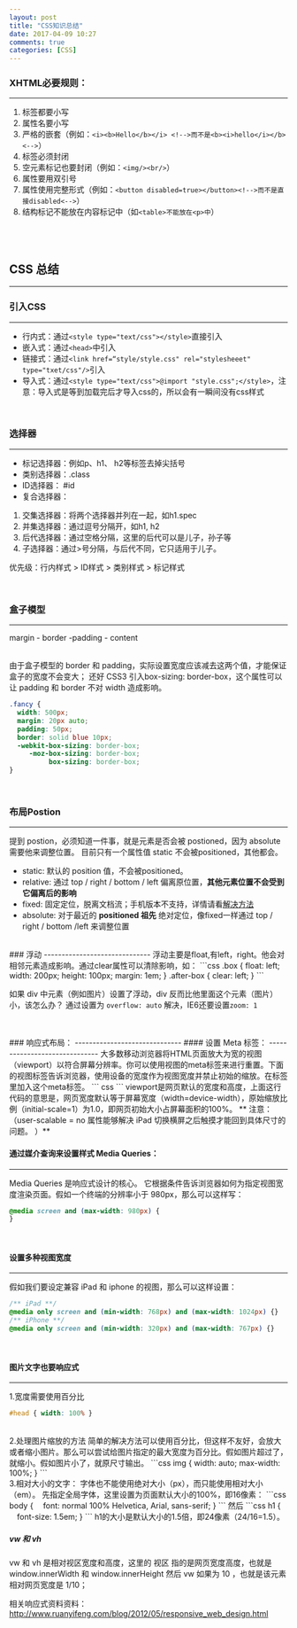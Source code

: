 ```yaml
---
layout: post
title: "CSS知识总结"
date: 2017-04-09 10:27
comments: true
categories: [CSS]
---
```


### XHTML必要规则：
------------------------------
1. 标签都要小写
2. 属性名要小写
3. 严格的嵌套（例如：```<i><b>Hello</b></i> <!-->而不是<b><i>hello</i></b><-->```）
4. 标签必须封闭
5. 空元素标记也要封闭（例如：```<img/><br/>```）
6. 属性要用双引号
7. 属性使用完整形式（例如：```<button disabled=true></button><!-->而不是直接disabled<-->```）
8. 结构标记不能放在内容标记中（如```<table>不能放在<p>中```）

<br/>
<br/>

## CSS 总结
----------------------------
### 引入CSS
------------------------------
- 行内式：通过```<style type="text/css"></style>```直接引入
- 嵌入式：通过```<head>```中引入
- 链接式：通过```<link href=“style/style.css" rel="stylesheeet" type="txet/css"/>```引入
- 导入式：通过```<style type="text/css">@import "style.css";</style>```，注意：导入式是等到加载完后才导入css的，所以会有一瞬间没有css样式

<br/>

### 选择器
------------------------------
- 标记选择器：例如p、h1、 h2等标签去掉尖括号
- 类别选择器：.class
- ID选择器： #id
- 复合选择器：
1. 交集选择器：将两个选择器并列在一起，如h1.spec
2. 并集选择器：通过逗号分隔开，如h1, h2
3. 后代选择器：通过空格分隔，这里的后代可以是儿子，孙子等
4. 子选择器：通过>号分隔，与后代不同，它只适用于儿子。

优先级：行内样式 > ID样式 > 类别样式 > 标记样式

<br/>

### 盒子模型
------------------------------
margin - border -padding - content

<br/>
由于盒子模型的 border 和 padding，实际设置宽度应该减去这两个值，才能保证盒子的宽度不会变大；
还好 CSS3 引入box-sizing: border-box，这个属性可以让 padding 和 border 不对 width 造成影响。

```css
.fancy {
  width: 500px;
  margin: 20px auto;
  padding: 50px;
  border: solid blue 10px;
  -webkit-box-sizing: border-box;
     -moz-box-sizing: border-box;
          box-sizing: border-box;
}
```
<br/>

### 布局Postion
------------------------------
提到 postion，必须知道一件事，就是元素是否会被 postioned，因为 absolute 需要他来调整位置。
目前只有一个属性值 static 不会被positioned，其他都会。
<br/>
- static: 默认的 position 值，不会被positioned。
- relative: 通过 top / right / bottom / left 偏离原位置，**其他元素位置不会受到它偏离后的影响**
- fixed: 固定定位，脱离文档流；手机版本不支持，详情请看[解决方法](http://bradfrost.com/blog/mobile/fixed-position/)
- absolute: 对于最近的 **positioned 祖先** 绝对定位，像fixed一样通过 top / right / bottom  /left 来调整位置

<br/>
### 浮动
------------------------------
浮动主要是float,有left，right。他会对相邻元素造成影响。通过clear属性可以清除影响，如：
```css
.box {
  float: left;
  width: 200px;
  height: 100px;
  margin: 1em;
}
.after-box {
  clear: left;
}
```

如果 div 中元素（例如图片）设置了浮动，div 反而比他里面这个元素（图片）小，该怎么办？
通过设置为 ```overflow: auto``` 解决，IE6还要设置```zoom: 1```

<br/>
<br/>
### 响应式布局：
------------------------------
#### 设置 Meta 标签：
------------------------------
大多数移动浏览器将HTML页面放大为宽的视图（viewport）以符合屏幕分辨率。你可以使用视图的meta标签来进行重置。下面的视图标签告诉浏览器，使用设备的宽度作为视图宽度并禁止初始的缩放。在<head>标签里加入这个meta标签。
``` css
<meta name="viewport" content="width=device-width, initial-scale=1, maximum-scale=1, user-scalable=no">
```
viewport是网页默认的宽度和高度，上面这行代码的意思是，网页宽度默认等于屏幕宽度（width=device-width），原始缩放比例（initial-scale=1）为1.0，即网页初始大小占屏幕面积的100%。
** 注意：（user-scalable = no 属性能够解决 iPad 切换横屏之后触摸才能回到具体尺寸的问题。 ）**

<br/>

#### 通过媒介查询来设置样式 Media Queries：
------------------------------
Media Queries 是响应式设计的核心。
它根据条件告诉浏览器如何为指定视图宽度渲染页面。假如一个终端的分辨率小于 980px，那么可以这样写：
``` css
@media screen and (max-width: 980px) {
}
```
<br/>

#### 设置多种视图宽度
------------------------------
假如我们要设定兼容 iPad 和 iphone 的视图，那么可以这样设置：
```css
/** iPad **/
@media only screen and (min-width: 768px) and (max-width: 1024px) {}
/** iPhone **/
@media only screen and (min-width: 320px) and (max-width: 767px) {}
```
<br/>

#### 图片文字也要响应式
------------------------------
1.宽度需要使用百分比
```css
#head { width: 100% }
```
<br/>
2.处理图片缩放的方法
简单的解决方法可以使用百分比，但这样不友好，会放大或者缩小图片。那么可以尝试给图片指定的最大宽度为百分比。假如图片超过了，就缩小。假如图片小了，就原尺寸输出。
```css
img { width: auto; max-width: 100%; }
```
<br/>
3.相对大小的文字：
字体也不能使用绝对大小（px），而只能使用相对大小（em）。
先指定全局字体，这里设置为页面默认大小的100%，即16像素：
```css
body {
　font: normal 100% Helvetica, Arial, sans-serif;
}
```
然后
```css
h1 {
　font-size: 1.5em;
}
```
h1的大小是默认大小的1.5倍，即24像素（24/16=1.5）。
<br/>

##### vw 和 vh

vw 和 vh 是相对视区宽度和高度，这里的 视区 指的是网页宽度高度，也就是 window.innerWidth 和 window.innerHeight
然后 vw 如果为 10 ，也就是该元素相对网页宽度是 1/10；


相关响应式资料资料：http://www.ruanyifeng.com/blog/2012/05/responsive_web_design.html
